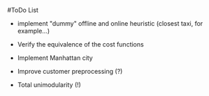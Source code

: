 #ToDo List

- implement "dummy" offline and online heuristic (closest taxi, for example...)

- Verify the equivalence of the cost functions

- Implement Manhattan city

- Improve customer preprocessing (?)

- Total unimodularity (!)
